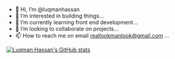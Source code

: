 - 👋 Hi, I’m @luqmanhassan
- 👀 I’m interested in building things...
- 🌱 I’m currently learning front end development...
- 💞️ I’m looking to collaborate on projects...
- 📫 How to reach me on email reallookmanlook@gmail.com ...

[![Luqman Hassan's GitHub stats](https://github-readme-stats.vercel.app/api?username=luqmanhassan)](https://github.com/luqmanhassan/github-readme-stats)

<!---
luqmanhassan/luqmanhassan is a ✨ special ✨ repository because its `README.md` (this file) appears on your GitHub profile.
You can click the Preview link to take a look at your changes.
--->
